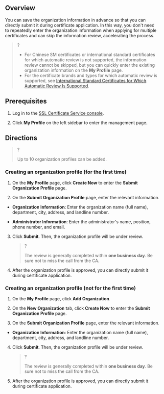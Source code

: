 ## Overview

You can save the organization information in advance so that you can directly submit it during certificate application. In this way, you don't need to repeatedly enter the organization information when applying for multiple certificates and can skip the information review, accelerating the process.

>?
> 
> - For Chinese SM certificates or international standard certificates for which automatic review is not supported, the information review cannot be skipped, but you can quickly enter the existing organization information on the **My Profile** page.
> - For the certificate brands and types for which automatic review is supported, see [International Standard Certificates for Which Automatic Review Is Supported](https://www.tencentcloud.com/document/product/1007/53630).


## Prerequisites
1. Log in to the [SSL Certificate Service console](https://console.cloud.tencent.com/certoverview).

2. Click **My Profile** on the left sidebar to enter the management page.


## Directions

>?
> 
> Up to 10 organization profiles can be added.
> 


### Creating an organization profile (for the first time)
1. On the **My Profile** page, click **Create Now** to enter the **Submit Organization Profile** page.

2. On the **Submit Organization Profile** page, enter the relevant information.

  - **Organization Information**: Enter the organization name (full name), department, city, address, and landline number.

  - **Administrator Information**: Enter the administrator's name, position, phone number, and email.

3. Click **Submit**. Then, the organization profile will be under review.
   

   >?
   > 
   > The review is generally completed within **one business day**. Be sure not to miss the call from the CA.
   > 

4. After the organization profile is approved, you can directly submit it during certificate application.


### Creating an organization profile (not for the first time)
1. On the **My Profile** page, click **Add Organization**.
2. On the **New Organization** tab, click **Create Now** to enter the **Submit Organization Profile** page.

3. On the **Submit Organization Profile** page, enter the relevant information.

  - **Organization Information**: Enter the organization name (full name), department, city, address, and landline number.

4. Click **Submit**. Then, the organization profile will be under review.
   

   >?
   > 
   > The review is generally completed within **one business day**. Be sure not to miss the call from the CA.
   > 

5. After the organization profile is approved, you can directly submit it during certificate application.
